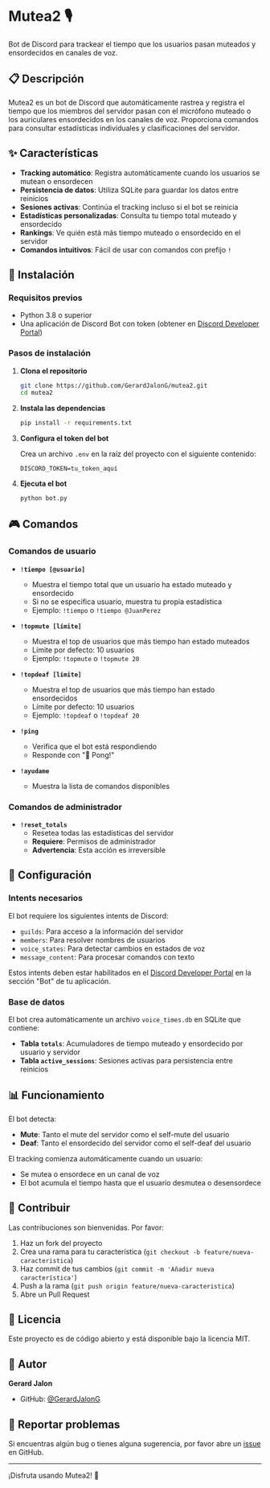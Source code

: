 # Mutea2 🎙️

Bot de Discord para trackear el tiempo que los usuarios pasan muteados y ensordecidos en canales de voz.

## 📋 Descripción

Mutea2 es un bot de Discord que automáticamente rastrea y registra el tiempo que los miembros del servidor pasan con el micrófono muteado o los auriculares ensordecidos en los canales de voz. Proporciona comandos para consultar estadísticas individuales y clasificaciones del servidor.

## ✨ Características

- **Tracking automático**: Registra automáticamente cuando los usuarios se mutean o ensordecen
- **Persistencia de datos**: Utiliza SQLite para guardar los datos entre reinicios
- **Sesiones activas**: Continúa el tracking incluso si el bot se reinicia
- **Estadísticas personalizadas**: Consulta tu tiempo total muteado y ensordecido
- **Rankings**: Ve quién está más tiempo muteado o ensordecido en el servidor
- **Comandos intuitivos**: Fácil de usar con comandos con prefijo `!`

## 🚀 Instalación

### Requisitos previos

- Python 3.8 o superior
- Una aplicación de Discord Bot con token (obtener en [Discord Developer Portal](https://discord.com/developers/applications))

### Pasos de instalación

1. **Clona el repositorio**
   ```bash
   git clone https://github.com/GerardJalonG/mutea2.git
   cd mutea2
   ```

2. **Instala las dependencias**
   ```bash
   pip install -r requirements.txt
   ```

3. **Configura el token del bot**
   
   Crea un archivo `.env` en la raíz del proyecto con el siguiente contenido:
   ```env
   DISCORD_TOKEN=tu_token_aquí
   ```

4. **Ejecuta el bot**
   ```bash
   python bot.py
   ```

## 🎮 Comandos

### Comandos de usuario

- **`!tiempo [@usuario]`**
  - Muestra el tiempo total que un usuario ha estado muteado y ensordecido
  - Si no se especifica usuario, muestra tu propia estadística
  - Ejemplo: `!tiempo` o `!tiempo @JuanPerez`

- **`!topmute [límite]`**
  - Muestra el top de usuarios que más tiempo han estado muteados
  - Límite por defecto: 10 usuarios
  - Ejemplo: `!topmute` o `!topmute 20`

- **`!topdeaf [límite]`**
  - Muestra el top de usuarios que más tiempo han estado ensordecidos
  - Límite por defecto: 10 usuarios
  - Ejemplo: `!topdeaf` o `!topdeaf 20`

- **`!ping`**
  - Verifica que el bot está respondiendo
  - Responde con "🏓 Pong!"

- **`!ayudame`**
  - Muestra la lista de comandos disponibles

### Comandos de administrador

- **`!reset_totals`**
  - Resetea todas las estadísticas del servidor
  - **Requiere**: Permisos de administrador
  - **Advertencia**: Esta acción es irreversible

## 🔧 Configuración

### Intents necesarios

El bot requiere los siguientes intents de Discord:
- `guilds`: Para acceso a la información del servidor
- `members`: Para resolver nombres de usuarios
- `voice_states`: Para detectar cambios en estados de voz
- `message_content`: Para procesar comandos con texto

Estos intents deben estar habilitados en el [Discord Developer Portal](https://discord.com/developers/applications) en la sección "Bot" de tu aplicación.

### Base de datos

El bot crea automáticamente un archivo `voice_times.db` en SQLite que contiene:
- **Tabla `totals`**: Acumuladores de tiempo muteado y ensordecido por usuario y servidor
- **Tabla `active_sessions`**: Sesiones activas para persistencia entre reinicios

## 📊 Funcionamiento

El bot detecta:
- **Mute**: Tanto el mute del servidor como el self-mute del usuario
- **Deaf**: Tanto el ensordecido del servidor como el self-deaf del usuario

El tracking comienza automáticamente cuando un usuario:
- Se mutea o ensordece en un canal de voz
- El bot acumula el tiempo hasta que el usuario desmutea o desensordece

## 🤝 Contribuir

Las contribuciones son bienvenidas. Por favor:
1. Haz un fork del proyecto
2. Crea una rama para tu característica (`git checkout -b feature/nueva-caracteristica`)
3. Haz commit de tus cambios (`git commit -m 'Añadir nueva característica'`)
4. Push a la rama (`git push origin feature/nueva-caracteristica`)
5. Abre un Pull Request

## 📝 Licencia

Este proyecto es de código abierto y está disponible bajo la licencia MIT.

## 👤 Autor

**Gerard Jalon**
- GitHub: [@GerardJalonG](https://github.com/GerardJalonG)

## 🐛 Reportar problemas

Si encuentras algún bug o tienes alguna sugerencia, por favor abre un [issue](https://github.com/GerardJalonG/mutea2/issues) en GitHub.

---

¡Disfruta usando Mutea2! 🎉
